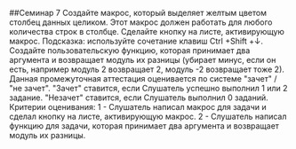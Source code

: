 ##Семинар 7
Создайте макрос, который выделяет желтым цветом столбец данных целиком. Этот макрос должен работать для любого количества строк в столбце. Сделайте кнопку на листе, активирующую макрос. Подсказка: используйте сочетание клавиш Ctrl +Shift +↓.
Создайте пользовательскую функцию, которая принимает два аргумента и возвращает модуль их разницы (убирает минус, если он есть, например модуль 2 возвращает 2, модуль -2 возвращает тоже 2). Данная промежуточная аттестация оценивается по системе "зачет" / "не зачет". "Зачет" ставится, если Слушатель успешно выполнил 1 или 2 задание. "Незачет" ставится, если Слушатель выполнил 0 заданий. Критерии оценивания: 1 - Слушатель написал макрос для задачи и сделал кнопку на листе, активирующую макрос. 2 - Слушатель написал функцию для задачи, которая принимает два аргумента и возвращает модуль их разницы.
